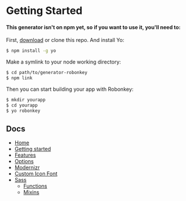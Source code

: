 # Getting Started


#### This generator isn't on npm yet, so if you want to use it, you'll need to:

First, [download](https://github.com/michaeldeboeve/generator-robonkey/archive/master.zip) or clone this repo. And install Yo:

```sh
$ npm install -g yo
```

Make a symlink to your node working directory:

```sh
$ cd path/to/generator-robonkey
$ npm link
```

Then you can start building your app with Robonkey:

```sh
$ mkdir yourapp
$ cd yourapp
$ yo robonkey
```

## Docs

- [Home](/README.md)
- [Getting started](/docs/getting-started.md)
- [Features](/docs/features.md)
- [Options](/docs/options.md)
- [Modernizr](/docs/modernizr.md)
- [Custom Icon Font](/docs/custom-icon-font.md)
- [Sass](/docs/sass/sass.md)
	- [Functions](/docs/sass/functions.md)
	- [Mixins](/docs/sass/mixins.md)
